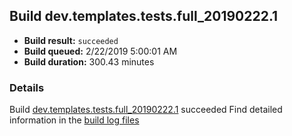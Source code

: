 ## Build dev.templates.tests.full_20190222.1
- **Build result:** `succeeded`
- **Build queued:** 2/22/2019 5:00:01 AM
- **Build duration:** 300.43 minutes
### Details
Build [dev.templates.tests.full_20190222.1](https://winappstudio.visualstudio.com/web/build.aspx?pcguid=a4ef43be-68ce-4195-a619-079b4d9834c2&builduri=vstfs%3a%2f%2f%2fBuild%2fBuild%2f27135) succeeded
Find detailed information in the [build log files](https://uwpctdiags.blob.core.windows.net/buildlogs/dev.templates.tests.full_20190222.1_logs.zip)
